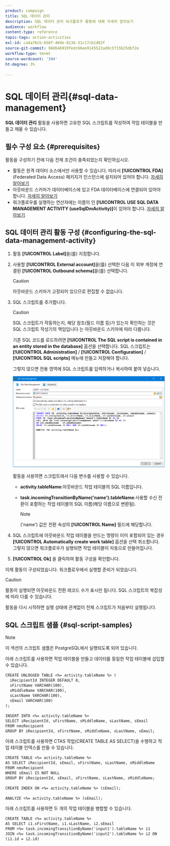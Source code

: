 ```yaml
---
product: campaign
title: SQL 데이터 관리
description: SQL 데이터 관리 워크플로우 활동에 대해 자세히 알아보기
audience: workflow
content-type: reference
topic-tags: action-activities
exl-id: cada78cb-658f-4b9e-8136-31c17cb1d82f
source-git-commit: 98d646919fedc66ee9145522ad0c5f15b25dbf2e
workflow-type: tm+mt
source-wordcount: '394'
ht-degree: 3%

---
```


# SQL 데이터 관리{#sql-data-management}

**SQL 데이터 관리** 활동을 사용하면 고유한 SQL 스크립트를 작성하여 작업 테이블을 만들고 채울 수 있습니다.

## 필수 구성 요소 {#prerequisites}

활동을 구성하기 전에 다음 전제 조건이 충족되었는지 확인하십시오.

* 활동은 원격 데이터 소스에서만 사용할 수 있습니다. 따라서 **[!UICONTROL FDA]**(Federated Data Access) 패키지가 인스턴스에 설치되어 있어야 합니다. [자세히 알아보기](../../installation/using/about-fda.md)
* 아웃바운드 스키마가 데이터베이스에 있고 FDA 데이터베이스에 연결되어 있어야 합니다. [자세히 알아보기](../../configuration/using/about-schema-reference.md)
* 워크플로우를 실행하는 연산자에는 이름이 인 **[!UICONTROL USE SQL DATA MANAGEMENT ACTIVITY (useSqlDmActivity)]**&#x200B;이 있어야 합니다. [자세히 알아보기](../../platform/using/access-management-named-rights.md)

## SQL 데이터 관리 활동 구성 {#configuring-the-sql-data-management-activity}

1. 활동 **[!UICONTROL Label]**&#x200B;을(를) 지정합니다.
1. 사용할 **[!UICONTROL External account]**&#x200B;을(를) 선택한 다음 이 외부 계정에 연결된 **[!UICONTROL Outbound schema]**&#x200B;을(를) 선택합니다.

   >[!CAUTION]
   >
   >아웃바운드 스키마가 고정되어 있으므로 편집할 수 없습니다.

1. SQL 스크립트를 추가합니다.

   >[!CAUTION]
   >
   >SQL 스크립트가 작동하는지, 해당 참조(필드 이름 등)가 있는지 확인하는 것은 SQL 스크립트 작성기의 책임입니다 는 아웃바운드 스키마에 따라 다릅니다.

   기존 SQL 코드를 로드하려면 **[!UICONTROL The SQL script is contained in an entity stored in the database]** 옵션을 선택합니다. SQL 스크립트는 **[!UICONTROL Administration]** / **[!UICONTROL Configuration]** / **[!UICONTROL SQL scripts]** 메뉴에 만들고 저장해야 합니다.

   그렇지 않으면 전용 영역에 SQL 스크립트를 입력하거나 복사하여 붙여 넣습니다.

   ![](assets/sql_datamanagement.png)

   활동을 사용하면 스크립트에서 다음 변수를 사용할 수 있습니다.

   * **activity.tableName**:아웃바운드 작업 테이블의 SQL 이름입니다.
   * **task.incomingTransitionByName(&#39;name&#39;).tableName**:사용할 수신 전환이 포함하는 작업 테이블의 SQL 이름(해당 이름으로 변환됨).

      >[!NOTE]
      >
      >(&#39;name&#39;) 값은 전환 속성의 **[!UICONTROL Name]** 필드에 해당합니다.

1. SQL 스크립트에 아웃바운드 작업 테이블을 만드는 명령이 이미 포함되어 있는 경우 **[!UICONTROL Automatically create work table]** 옵션을 선택 취소합니다. 그렇지 않으면 워크플로우가 실행되면 작업 테이블이 자동으로 만들어집니다.
1. **[!UICONTROL Ok]** 을 클릭하여 활동 구성을 확인합니다.

이제 활동이 구성되었습니다. 워크플로우에서 실행할 준비가 되었습니다.

>[!CAUTION]
>
>활동이 실행되면 아웃바운드 전환 레코드 수가 표시만 됩니다. SQL 스크립트의 복잡성에 따라 다를 수 있습니다.
>  
>활동을 다시 시작하면 실행 상태에 관계없이 전체 스크립트가 처음부터 실행됩니다.

## SQL 스크립트 샘플 {#sql-script-samples}

>[!NOTE]
>
>이 섹션의 스크립트 샘플은 PostgreSQL에서 실행되도록 되어 있습니다.

아래 스크립트를 사용하면 작업 테이블을 만들고 데이터를 동일한 작업 테이블에 삽입할 수 있습니다.

```
CREATE UNLOGGED TABLE <%= activity.tableName %> (
  iRecipientId INTEGER DEFAULT 0,
  sFirstName VARCHAR(100),
  sMiddleName VARCHAR(100),
  sLastName VARCHAR(100),
  sEmail VARCHAR(100)
);

INSERT INTO <%= activity.tableName %>
SELECT iRecipientId, sFirstName, sMiddleName, sLastName, sEmail
FROM nmsRecipient
GROUP BY iRecipientId, sFirstName, sMiddleName, sLastName, sEmail;
```

아래 스크립트를 사용하면 CTAS 작업(CREATE TABLE AS SELECT)을 수행하고 작업 테이블 인덱스를 만들 수 있습니다.

```
CREATE TABLE <%= activity.tableName %>
AS SELECT iRecipientId, sEmail, sFirstName, sLastName, sMiddleName
FROM nmsRecipient
WHERE sEmail IS NOT NULL
GROUP BY iRecipientId, sEmail, sFirstName, sLastName, sMiddleName;

CREATE INDEX ON <%= activity.tableName %> (sEmail);

ANALYZE <%= activity.tableName %> (sEmail);
```

아래 스크립트를 사용하면 두 개의 작업 테이블을 병합할 수 있습니다.

```
CREATE TABLE <%= activity.tableName %>
AS SELECT i1.sFirstName, i1.sLastName, i2.sEmail
FROM <%= task.incomingTransitionByName('input1').tableName %> i1
JOIN <%= task.incomingTransitionByName('input2').tableName %> i2 ON (i1.id = i2.id)
```

